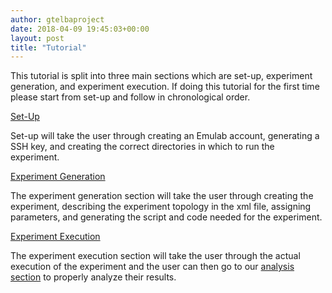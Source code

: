 ```yaml
---
author: gtelbaproject
date: 2018-04-09 19:45:03+00:00
layout: post
title: "Tutorial"
---
```


This tutorial is split into three main sections which are set-up, experiment generation, and experiment execution. If doing this tutorial for the first time please start from set-up and follow in chronological order.

[Set-Up](https://gtelbatutorial.wordpress.com/set-up/)

Set-up will take the user through creating an Emulab account, generating a SSH key, and creating the correct directories in which to run the experiment.

[Experiment Generation](https://gtelbatutorial.wordpress.com/experiment-generation/)

The experiment generation section will take the user through creating the experiment, describing the experiment topology in the xml file, assigning parameters, and generating the script and code needed for the experiment.

[Experiment Execution](https://gtelbatutorial.wordpress.com/Experiment-Execution/)

The experiment execution section will take the user through the actual execution of the experiment and the user can then go to our [analysis section](https://gtelbatutorial.wordpress.com/experiment-analysis/) to properly analyze their results.
